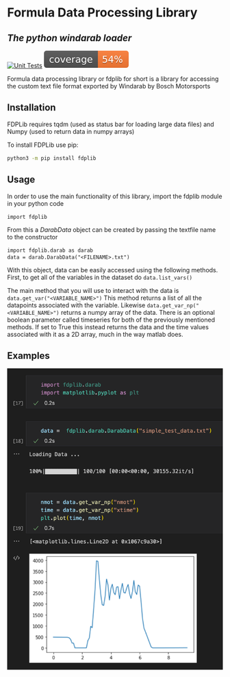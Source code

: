 # Formula Data Processing Library
## _The python windarab loader_

[![Unit Tests](https://github.com/illini-motorsports/fdplib/actions/workflows/main_unit_tests.yml/badge.svg)](https://github.com/illini-motorsports/fdplib/actions/workflows/main_unit_tests.yml)
![Coverage Report](https://github.com/illini-motorsports/fdplib/blob/main/coverage.svg)

Formula data processing library or fdplib for short is a library for accessing the custom text file format exported by Windarab by Bosch Motorsports

## Installation

FDPLib requires tqdm (used as status bar for loading large data files) and Numpy (used to return data in numpy arrays)

To install FDPLib use pip:

```sh
python3 -m pip install fdplib
```

## Usage

In order to use the main functionality of this library, import the fdplib module in your python code
```
import fdplib
```
From this a *DarabData* object can be created by passing the textfile name to the constructor
```
import fdplib.darab as darab
data = darab.DarabData("<FILENAME>.txt")
```
With this object, data can be easily accessed using the following methods. First, to get all of the variables in the dataset do ```data.list_vars()```

The main method that you will use to interact with the data is ```data.get_var("<VARIABLE_NAME>")```
This method returns a list of all the datapoints associated with the variable. Likewise ```data.get_var_np("<VARIABLE_NAME>")``` returns a numpy array of the data.
There is an optional boolean parameter called timeseries for both of the previously mentioned methods. If set to True this instead returns the data and the time values associated with it as a 2D array, much in the way matlab does.


## Examples

![example nmot data](https://github.com/illini-motorsports/fdplib/blob/main/assets/example_nmot.png)
